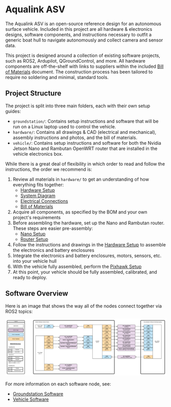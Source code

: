 # Aqualink ASV

The Aqualink ASV is an open-source reference design for an autonomous surface vehicle. Included in this project are all hardware & electronics designs, software components, and instructions necessary to outfit a generic boat hull to navigate autonomously and collect camera and sensor data.

This project is designed around a collection of existing software projects, such as ROS2, Ardupilot, QGroundControl, and more. All hardware components are off-the-shelf with links to suppliers within the included [Bill of Materials](hardware/bill_of_materials.pdf) document. The construction process has been tailored to require no soldering and minimal, standard tools.

## Project Structure

The project is split into three main folders, each with their own setup guides:

- `groundstation/`: Contains setup instructions and software that will be run on a Linux laptop used to control the vehicle.
- `hardware/`: Contains all drawings & CAD (electrical and mechanical), assembly instructions and photos, and the bill of materials.
- `vehicle/`: Contains setup instructions and software for both the Nvidia Jetson Nano and Rambutan OpenWRT router that are installed in the vehicle electronics box.

While there is a great deal of flexibility in which order to read and follow the instructions, the order we recommend is:

1. Review all materials in `hardware/` to get an understanding of how everything fits together:
   - [Hardware Setup](hardware/hardware_setup.md)
   - [System Diagram](hardware/drawings_and_cad/system_diagram.pdf)
   - [Electrical Connections](hardware/drawings_and_cad/electrical_connections.pdf)
   - [Bill of Materials](hardware/bill_of_materials.pdf)
2. Acquire all components, as specified by the BOM and your own project's requirements
3. Before assembling the hardware, set up the Nano and Rambutan router. These steps are easier pre-assembly:
   - [Nano Setup](vehicle/nano_setup.md)
   - [Router Setup](vehicle/router_setup.md)
4. Follow the instructions and drawings in the [Hardware Setup](hardware/hardware_setup.md) to assemble the electronics and battery enclosures
5. Integrate the electronics and battery enclosures, motors, sensors, etc. into your vehicle hull
6. With the vehicle fully assembled, perform the [Pixhawk Setup](vehicle/pixhawk_setup.md)
7. At this point, your vehicle should be fully assembled, calibrated, and ready to deploy.

## Software Overview

Here is an image that shows the way all of the nodes connect together via ROS2 topics:

![topicmap](./vehicle/images/topic_map.png)

For more information on each software node, see:
  - [Groundstation Software](groundstation/software.md)
  - [Vehicle Software](vehicle/software.md)